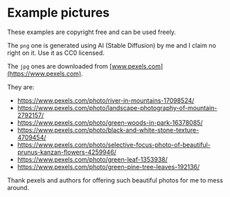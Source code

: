 # Example pictures

These examples are copyright free and can be used freely.

The `png` one is generated using AI (Stable Diffusion) by me
and I claim no right on it. Use it as CC0 licensed.

The `jpg` ones are downloaded from [www.pexels.com](https://www.pexels.com).

They are:
+ https://www.pexels.com/photo/river-in-mountains-17098524/
+ https://www.pexels.com/photo/landscape-photography-of-mountain-2792157/
+ https://www.pexels.com/photo/green-woods-in-park-16378085/
+ https://www.pexels.com/photo/black-and-white-stone-texture-4709454/
+ https://www.pexels.com/photo/selective-focus-photo-of-beautiful-prunus-kanzan-flowers-4259946/
+ https://www.pexels.com/photo/green-leaf-1353938/
+ https://www.pexels.com/photo/green-pine-tree-leaves-192136/

Thank pexels and authors for offering such beautiful photos for me to mess around. 
